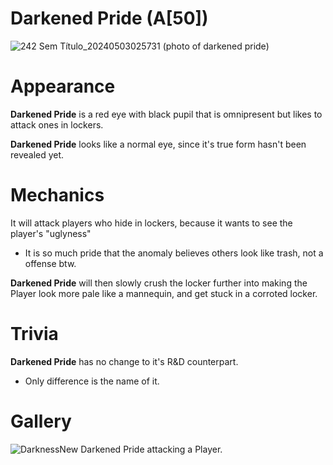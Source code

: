 # Darkened Pride (A[50])
![242 Sem Título_20240503025731](https://github.com/DawdleInTime/RND-Purgatory-Mod-Wiki/assets/168727225/d040fc68-6667-4879-98d6-e11f6d10489b)
(photo of darkened pride)

# Appearance
__Darkened Pride__ is a red eye with black pupil that is omnipresent but likes to attack ones in lockers.

__Darkened Pride__ looks like a normal eye, since it's true form hasn't been revealed yet.

# Mechanics
It will attack players who hide in lockers, because it wants to see the player's "uglyness"
- It is so much pride that the anomaly believes others look like trash, not a offense btw.

__Darkened Pride__ will then slowly crush the locker further into making the Player look more pale like a mannequin, and get stuck in a corroted locker.

# Trivia

__Darkened Pride__ has no change to it's R&D counterpart.
- Only difference is the name of it.

# Gallery
![DarknessNew](https://github.com/DawdleInTime/RND-Purgatory-Mod-Wiki/assets/168727225/aea0de50-cabe-463e-812f-9308a57f548c)
Darkened Pride attacking a Player.

